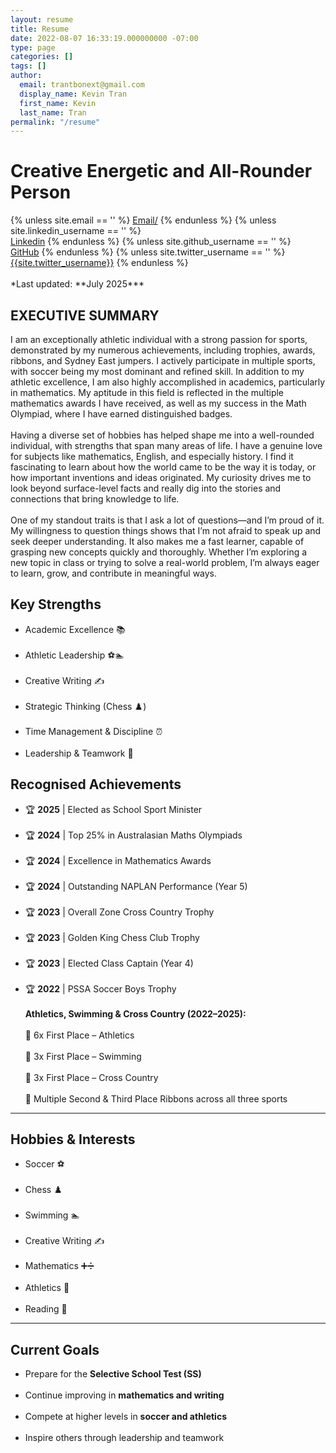 ```yaml
---
layout: resume
title: Resume
date: 2022-08-07 16:33:19.000000000 -07:00
type: page
categories: []
tags: []
author:
  email: trantbonext@gmail.com
  display_name: Kevin Tran
  first_name: Kevin
  last_name: Tran
permalink: "/resume"
---
```

# Creative Energetic and All-Rounder Person

<div class="column is-full is-size-4">
{% unless site.email == '' %}
<a href="mailto:{{site.email}}" target="_blank" class="has-text-info"><i class="fas fa-envelope"></i> Email/</a>
{% endunless %}
{% unless site.linkedin_username == '' %}
<br />
<a href="http://www.linkedin.com/in/{{site.linkedin_username}}" target="_blank" class="has-text-info"><i class="fab fa-linkedin"></i> Linkedin</a>
{% endunless %}
{% unless site.github_username == '' %}
<br />
<a href="http://www.github.com/{{site.github_username}}" target="_blank" class="has-text-info"><i class="fab fa-github"></i> GitHub</a>
{% endunless %}
{% unless site.twitter_username == '' %}
<br />
<a href="http://www.twitter.com/{{site.twitter_username}}" target="_blank" class="has-text-info"><i class="fab fa-twitter"></i> {{site.twitter_username}}</a>
{% endunless %}
<br />
</div>
<br>
*Last updated: **July 2025***

## EXECUTIVE SUMMARY

I am an exceptionally athletic individual with a strong passion for sports, demonstrated by my numerous achievements, including trophies, awards, ribbons, and Sydney East jumpers. I actively participate in multiple sports, with soccer being my most dominant and refined skill. In addition to my athletic excellence, I am also highly accomplished in academics, particularly in mathematics. My aptitude in this field is reflected in the multiple mathematics awards I have received, as well as my success in the Math Olympiad, where I have earned distinguished badges.
<br><br>
Having a diverse set of hobbies has helped shape me into a well-rounded individual, with strengths that span many areas of life. I have a genuine love for subjects like mathematics, English, and especially history. I find it fascinating to learn about how the world came to be the way it is today, or how important inventions and ideas originated. My curiosity drives me to look beyond surface-level facts and really dig into the stories and connections that bring knowledge to life.
<br><br>
One of my standout traits is that I ask a lot of questions—and I’m proud of it. My willingness to question things shows that I’m not afraid to speak up and seek deeper understanding. It also makes me a fast learner, capable of grasping new concepts quickly and thoroughly. Whether I’m exploring a new topic in class or trying to solve a real-world problem, I’m always eager to learn, grow, and contribute in meaningful ways.

## **Key Strengths**
- Academic Excellence 📚
<br><br>
- Athletic Leadership ⚽🏊
<br><br>
- Creative Writing ✍️
<br><br>
- Strategic Thinking (Chess ♟️)
<br><br>
- Time Management & Discipline ⏰
<br><br>
- Leadership & Teamwork 🤝


## **Recognised Achievements**
- 🏆 **2025** | Elected as School Sport Minister
<br><br>
- 🏆 **2024** | Top 25% in Australasian Maths Olympiads
<br><br>
- 🏆 **2024** | Excellence in Mathematics Awards
<br><br>
- 🏆 **2024** | Outstanding NAPLAN Performance (Year 5)
<br><br>
- 🏆 **2023** | Overall Zone Cross Country Trophy
<br><br>
- 🏆 **2023** | Golden King Chess Club Trophy
<br><br>
- 🏆 **2023** | Elected Class Captain (Year 4)
<br><br>
- 🏆 **2022** | PSSA Soccer Boys Trophy
<br><br>
**Athletics, Swimming & Cross Country (2022–2025):**
<br><br>
🏅 6x First Place – Athletics
<br><br>
🏅 3x First Place – Swimming
<br><br>
🏅 3x First Place – Cross Country
<br><br>
🥈 Multiple Second & Third Place Ribbons across all three sports


---

## **Hobbies & Interests**
- Soccer ⚽
<br><br>
- Chess ♟️
<br><br>
- Swimming 🏊
<br><br>
- Creative Writing ✍️
<br><br>
- Mathematics ➕➗
<br><br>
- Athletics 🏃
<br><br>
- Reading 📖

---

## **Current Goals**
- Prepare for the **Selective School Test (SS)**
<br><br>
- Continue improving in **mathematics and writing**
<br><br>
- Compete at higher levels in **soccer and athletics**
<br><br>
- Inspire others through leadership and teamwork

